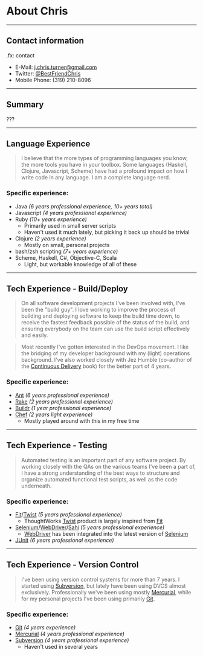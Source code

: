 # About Chris

---

## Contact information
.fx: contact

* E-Mail: <j.chris.turner@gmail.com>
* Twitter: [@BestFriendChris][twitter]
* Mobile Phone: (319) 210-8096

[twitter]: http://twitter.com/BestFriendChris

---

## Summary

???


---

## Language Experience

> I believe that the more types of programming languages you know, the more tools you
> have in your toolbox. Some languages (Haskell, Clojure, Javascript, Scheme) have had a
> profound impact on how I write code in any language. I am a complete language nerd.

### Specific experience:

* Java _(6 years professional experience, 10+ years total)_
* Javascript _(4 years professional experience)_
* Ruby _(10+ years experience)_
    * Primarily used in small server scripts
    * Haven't used it much lately, but picking it back up should be trivial
* Clojure _(2 years experience)_
    * Mostly on small, personal projects
* bash/zsh scripting _(7+ years experience)_
* Scheme, Haskell, C#, Objective-C, Scala
    * Light, but workable knowledge of all of these

---

## Tech Experience - Build/Deploy

> On all software development projects I've been involved with, I've been the "build guy".
> I love working to improve the process of building and deploying software to keep the 
> build time down, to receive the fastest feedback possible of the status of the build, 
> and ensuring everybody on the team can use the build script effectively and easily.

> Most recently I've gotten interested in the DevOps movement. I like the bridging of
> my developer background with my (light) operations background. I've also worked closely 
> with Jez Humble (co-author of the [Continuous Delivery][cdbook] book) for the better part
> of 4 years.

### Specific experience:

* [Ant][ant] _(6 years professional experience)_
* [Rake][rake] _(2 years professional experience)_
* [Buildr][buildr] _(1 year professional experience)_
* [Chef][chef] _(2 years light experience)_
    * Mostly played around with this in my free time

[cdbook]: http://continuousdelivery.com/
[ant]: http://ant.apache.org/
[rake]: http://rake.rubyforge.org/
[buildr]: http://buildr.apache.org/
[chef]: http://www.opscode.com/chef/

---

## Tech Experience - Testing

> Automated testing is an important part of any software project. By working closely
> with the QAs on the various teams I've been a part of, I have a strong understanding
> of the best ways to structure and organize automated functional test scripts, as well
> as the code underneath.

### Specific experience:

* [Fit][]/[Twist][] _(5 years professional experience)_
    * ThoughtWorks [Twist][] product is largely inspired from [Fit][]
* [Selenium][sel]/[WebDriver][wd]/[Sahi][sahi] _(5 years professional experience)_
    * [WebDriver][wd] has been integrated into the latest version of [Selenium][sel]
* [JUnit][junit] _(6 years professional experience)_

[fit]: http://fit.c2.com/
[twist]: http://www.thoughtworks-studios.com/twist
[sel]: http://seleniumhq.org/
[wd]: http://webdriver.googlecode.com/
[sahi]: http://sahi.co.in/w/
[junit]: http://www.junit.org/

---

## Tech Experience - Version Control

> I've been using version control systems for more than 7 years. I started using
> [Subversion][svn], but lately have been using DVCS almost exclusively. Professionally
> we've been using mostly [Mercurial][hg], while for my personal projects I've been
> using primarily [Git][].

### Specific experience:

* [Git][] _(4 years experience)_
* [Mercurial][hg] _(4 years professional experience)_
* [Subversion][svn] _(4 years professional experience)_
    * Haven't used in several years

[git]: http://git-scm.com/
[hg]: http://mercurial.selenic.com/
[svn]: http://subversion.tigris.org/
